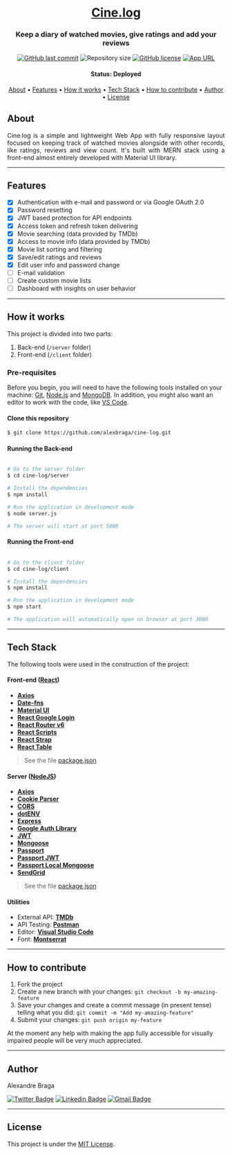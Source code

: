 <h1 align="center">
  <a href="https://cine-log.herokuapp.com">Cine.log </a>
</h1>

<h3 align="center">
    Keep a diary of watched movies, give ratings and add your reviews
</h3>

<p align="center">
  <a href="https://github.com/alexbraga/cine-log/commits/master"><img alt="GitHub last commit" src="https://img.shields.io/github/last-commit/alexbraga/cine-log"></a>
  <img alt="Repository size" src="https://img.shields.io/github/repo-size/alexbraga/cine-log">
  <a href="https://github.com/alexbraga/cine-log/blob/master/LICENSE"><img alt="GitHub license" src="https://img.shields.io/github/license/alexbraga/cine-log?label=license"></a>
  <a href="https://cine-log.herokuapp.com"><img alt="App URL" src="https://img.shields.io/badge/heroku-app-%237159c1?style=flat&logo=heroku"></a>
</p>

<h4 align="center">
	 Status: Deployed
</h4>

<p align="center">
 <a href="#about">About</a> •
 <a href="#features">Features</a> •
 <a href="#how-it-works">How it works</a> •
 <a href="#tech-stack">Tech Stack</a> •
 <a href="#how-to-contribute">How to contribute</a> •
 <a href="#author">Author</a> •
 <a href="#user-content-license">License</a>

</p>

## About

<p align="justify">Cine.log is a simple and lightweight Web App with fully responsive layout focused on keeping track of watched movies alongside with other records, like ratings, reviews and view count. It's built with MERN stack using a front-end almost entirely developed with Material UI library.</p>

---

## Features

- [x] Authentication with e-mail and password or via Google OAuth 2.0
- [x] Password resetting
- [x] JWT based protection for API endpoints
- [x] Access token and refresh token delivering
- [x] Movie searching (data provided by TMDb)
- [x] Access to movie info (data provided by TMDb)
- [x] Movie list sorting and filtering
- [x] Save/edit ratings and reviews
- [x] Edit user info and password change
- [ ] E-mail validation
- [ ] Create custom movie lists
- [ ] Dashboard with insights on user behavior

---

## How it works

This project is divided into two parts:

1. Back-end (`/server` folder)
2. Front-end (`/client` folder)

### Pre-requisites

Before you begin, you will need to have the following tools installed on your
machine: [Git](https://git-scm.com), [Node.js](https://nodejs.org/en/) and
[MongoDB](https://www.mongodb.com/try/download/community). In addition, you
might also want an editor to work with the code, like
[VS Code](https://code.visualstudio.com/).

#### Clone this repository

```bash
$ git clone https://github.com/alexbraga/cine-log.git
```

#### Running the Back-end

```bash

# Go to the server folder
$ cd cine-log/server

# Install the dependencies
$ npm install

# Run the application in development mode
$ node server.js

# The server will start at port 5000

```

#### Running the Front-end

```bash

# Go to the client folder
$ cd cine-log/client

# Install the dependencies
$ npm install

# Run the application in development mode
$ npm start

# The application will automatically open on browser at port 3000

```

---

## Tech Stack

The following tools were used in the construction of the project:

#### **Front-end** ([React](https://reactjs.org/))

- **[Axios](https://axios-http.com/)**
- **[Date-fns](https://date-fns.org/)**
- **[Material UI](https://mui.com)**
- **[React Google Login](https://www.npmjs.com/package/react-google-login)**
- **[React Router v6](https://reactrouter.com/)**
- **[React Scripts](https://www.npmjs.com/package/react-scripts)**
- **[React Strap](https://www.npmjs.com/package/reactstrap)**
- **[React Table](https://react-table.tanstack.com/)**

> See the file
> [package.json](https://github.com/alexbraga/cine-log/master/client/package.json)

#### **Server** ([NodeJS](https://nodejs.org/en/))

- **[Axios](https://axios-http.com/)**
- **[Cookie Parser](https://www.npmjs.com/package/cookie-parser)**
- **[CORS](https://expressjs.com/en/resources/middleware/cors.html)**
- **[dotENV](https://github.com/motdotla/dotenv)**
- **[Express](https://expressjs.com/)**
- **[Google Auth Library](https://www.npmjs.com/package/google-auth-library)**
- **[JWT](https://github.com/auth0/node-jsonwebtoken)**
- **[Mongoose](https://mongoosejs.com/)**
- **[Passport](https://www.passportjs.org/)**
- **[Passport JWT](https://www.passportjs.org/packages/passport-jwt/)**
- **[Passport Local Mongoose](https://www.npmjs.com/package/passport-local-mongoose)**
- **[SendGrid](https://sendgrid.com/)**

> See the file
> [package.json](https://github.com/alexbraga/cine-log/master/server/package.json)

#### **Utilities**

- External API:
  **[TMDb](https://developers.themoviedb.org/3/getting-started/introduction)**
- API Testing: **[Postman](https://postman.com)**
- Editor: **[Visual Studio Code](https://code.visualstudio.com/)**
- Font: **[Montserrat](https://fonts.google.com/specimen/Montserrat)**

---

## How to contribute

1. Fork the project
2. Create a new branch with your changes: `git checkout -b my-amazing-feature`
3. Save your changes and create a commit message (in present tense) telling what
   you did: `git commit -m "Add my-amazing-feature"`
4. Submit your changes: `git push origin my-feature`

<p>At the moment any help with making the app fully accessible for visually impaired people will be very much appreciated.</p>

---

## Author

<p>Alexandre Braga</p>

[![Twitter Badge](https://img.shields.io/badge/-@_alex_braga-1ca0f1?style=flat-square&labelColor=1ca0f1&logo=twitter&logoColor=white)](https://twitter.com/_alex_braga)
[![Linkedin Badge](https://img.shields.io/badge/-Alexandre%20Braga-blue?style=flat-square&logo=Linkedin&logoColor=white)](https://www.linkedin.com/in/alexgbraga/)
[![Gmail Badge](https://img.shields.io/badge/-contato@alexbraga.com.br-c14438?style=flat-square&logo=Gmail&logoColor=white)](mailto:contato@alexbraga.com.br)

---

## License

This project is under the [MIT License](./LICENSE).
